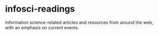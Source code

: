 # infosci-readings
Information science-related articles and resources from around the web, with an emphasis on current events. 
